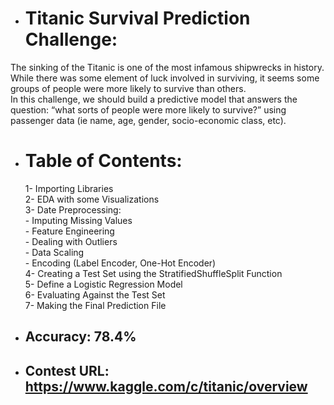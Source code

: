 * # Titanic Survival Prediction Challenge:
The sinking of the Titanic is one of the most infamous shipwrecks in history.
While there was some element of luck involved in surviving, it seems some groups of people were more likely to survive than others.
<br />In this challenge, we should build a predictive model that answers the question: “what sorts of people were more likely to survive?” using passenger data (ie name, age, gender, socio-economic class, etc).

* # Table of Contents:
  1- Importing Libraries
<br />  2- EDA with some Visualizations
<br />  3- Date Preprocessing:
<br />   - Imputing Missing Values
<br />   - Feature Engineering
<br />   - Dealing with Outliers
<br />   - Data Scaling
<br />   - Encoding (Label Encoder, One-Hot Encoder)
<br /> 4- Creating a Test Set using the StratifiedShuffleSplit Function
<br /> 5- Define a Logistic Regression Model
<br /> 6- Evaluating Against the Test Set
<br /> 7- Making the Final Prediction File

* ## Accuracy: 78.4%
* ## Contest URL: https://www.kaggle.com/c/titanic/overview
